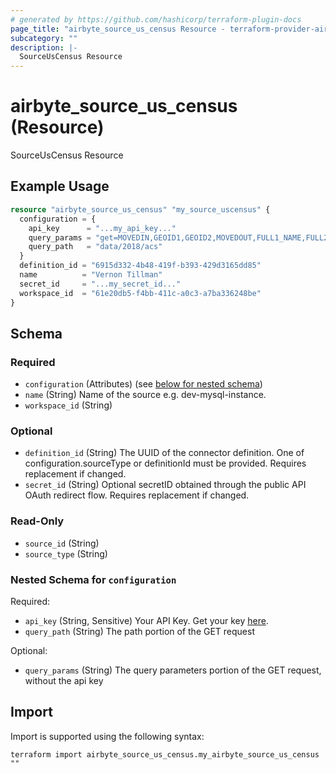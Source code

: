 ```yaml
---
# generated by https://github.com/hashicorp/terraform-plugin-docs
page_title: "airbyte_source_us_census Resource - terraform-provider-airbyte"
subcategory: ""
description: |-
  SourceUsCensus Resource
---
```


# airbyte_source_us_census (Resource)

SourceUsCensus Resource

## Example Usage

```terraform
resource "airbyte_source_us_census" "my_source_uscensus" {
  configuration = {
    api_key      = "...my_api_key..."
    query_params = "get=MOVEDIN,GEOID1,GEOID2,MOVEDOUT,FULL1_NAME,FULL2_NAME,MOVEDNET&for=county:*"
    query_path   = "data/2018/acs"
  }
  definition_id = "6915d332-4b48-419f-b393-429d3165dd85"
  name          = "Vernon Tillman"
  secret_id     = "...my_secret_id..."
  workspace_id  = "61e20db5-f4bb-411c-a0c3-a7ba336248be"
}
```

<!-- schema generated by tfplugindocs -->
## Schema

### Required

- `configuration` (Attributes) (see [below for nested schema](#nestedatt--configuration))
- `name` (String) Name of the source e.g. dev-mysql-instance.
- `workspace_id` (String)

### Optional

- `definition_id` (String) The UUID of the connector definition. One of configuration.sourceType or definitionId must be provided. Requires replacement if changed.
- `secret_id` (String) Optional secretID obtained through the public API OAuth redirect flow. Requires replacement if changed.

### Read-Only

- `source_id` (String)
- `source_type` (String)

<a id="nestedatt--configuration"></a>
### Nested Schema for `configuration`

Required:

- `api_key` (String, Sensitive) Your API Key. Get your key <a href="https://api.census.gov/data/key_signup.html">here</a>.
- `query_path` (String) The path portion of the GET request

Optional:

- `query_params` (String) The query parameters portion of the GET request, without the api key

## Import

Import is supported using the following syntax:

```shell
terraform import airbyte_source_us_census.my_airbyte_source_us_census ""
```
